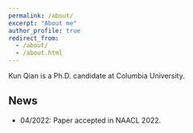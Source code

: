 ```yaml
---
permalink: /about/
excerpt: "About me"
author_profile: true
redirect_from: 
  - /about/
  - /about.html
---
```


Kun Qian is a Ph.D. candidate at Columbia University.

## News
- 04/2022: Paper accepted in NAACL 2022.
